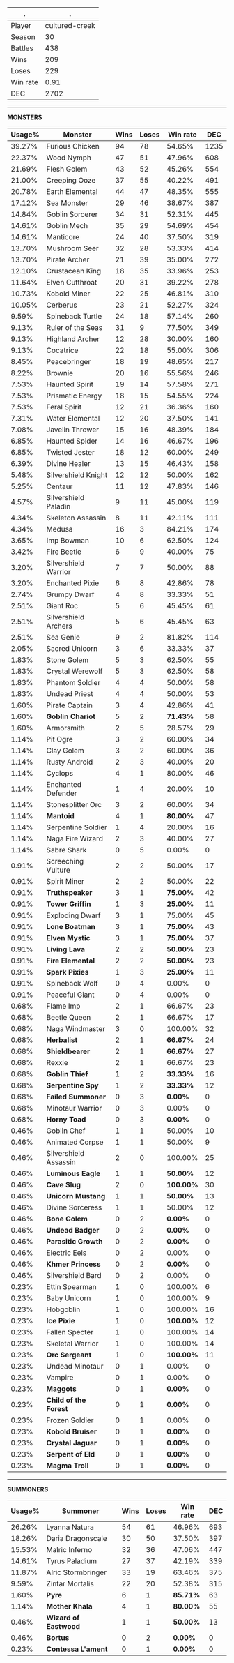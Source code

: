 .|.
|-|-
Player|cultured-creek
Season|30
Battles|438
Wins|209
Loses|229
Win rate|0.91
DEC|2702

---
**MONSTERS**

Usage%|Monster|Wins|Loses|Win rate|DEC|
-|-|-|-|-|-|
39.27%|Furious Chicken|94|78|54.65%|1235|
22.37%|Wood Nymph|47|51|47.96%|608|
21.69%|Flesh Golem|43|52|45.26%|554|
21.00%|Creeping Ooze|37|55|40.22%|491|
20.78%|Earth Elemental|44|47|48.35%|555|
17.12%|Sea Monster|29|46|38.67%|387|
14.84%|Goblin Sorcerer|34|31|52.31%|445|
14.61%|Goblin Mech|35|29|54.69%|454|
14.61%|Manticore|24|40|37.50%|319|
13.70%|Mushroom Seer|32|28|53.33%|414|
13.70%|Pirate Archer|21|39|35.00%|272|
12.10%|Crustacean King|18|35|33.96%|253|
11.64%|Elven Cutthroat|20|31|39.22%|278|
10.73%|Kobold Miner|22|25|46.81%|310|
10.05%|Cerberus|23|21|52.27%|324|
9.59%|Spineback Turtle|24|18|57.14%|260|
9.13%|Ruler of the Seas|31|9|77.50%|349|
9.13%|Highland Archer|12|28|30.00%|160|
9.13%|Cocatrice|22|18|55.00%|306|
8.45%|Peacebringer|18|19|48.65%|217|
8.22%|Brownie|20|16|55.56%|246|
7.53%|Haunted Spirit|19|14|57.58%|271|
7.53%|Prismatic Energy|18|15|54.55%|224|
7.53%|Feral Spirit|12|21|36.36%|160|
7.31%|Water Elemental|12|20|37.50%|141|
7.08%|Javelin Thrower|15|16|48.39%|184|
6.85%|Haunted Spider|14|16|46.67%|196|
6.85%|Twisted Jester|18|12|60.00%|249|
6.39%|Divine Healer|13|15|46.43%|158|
5.48%|Silvershield Knight|12|12|50.00%|162|
5.25%|Centaur|11|12|47.83%|146|
4.57%|Silvershield Paladin|9|11|45.00%|119|
4.34%|Skeleton Assassin|8|11|42.11%|111|
4.34%|Medusa|16|3|84.21%|174|
3.65%|Imp Bowman|10|6|62.50%|124|
3.42%|Fire Beetle|6|9|40.00%|75|
3.20%|Silvershield Warrior|7|7|50.00%|88|
3.20%|Enchanted Pixie|6|8|42.86%|78|
2.74%|Grumpy Dwarf|4|8|33.33%|51|
2.51%|Giant Roc|5|6|45.45%|61|
2.51%|Silvershield Archers|5|6|45.45%|63|
2.51%|Sea Genie|9|2|81.82%|114|
2.05%|Sacred Unicorn|3|6|33.33%|37|
1.83%|Stone Golem|5|3|62.50%|55|
1.83%|Crystal Werewolf|5|3|62.50%|58|
1.83%|Phantom Soldier|4|4|50.00%|58|
1.83%|Undead Priest|4|4|50.00%|53|
1.60%|Pirate Captain|3|4|42.86%|41|
1.60%|**Goblin Chariot**|5|2|**71.43%**|58|
1.60%|Armorsmith|2|5|28.57%|29|
1.14%|Pit Ogre|3|2|60.00%|34|
1.14%|Clay Golem|3|2|60.00%|36|
1.14%|Rusty Android|2|3|40.00%|20|
1.14%|Cyclops|4|1|80.00%|46|
1.14%|Enchanted Defender|1|4|20.00%|10|
1.14%|Stonesplitter Orc|3|2|60.00%|34|
1.14%|**Mantoid**|4|1|**80.00%**|47|
1.14%|Serpentine Soldier|1|4|20.00%|16|
1.14%|Naga Fire Wizard|2|3|40.00%|27|
1.14%|Sabre Shark|0|5|0.00%|0|
0.91%|Screeching Vulture|2|2|50.00%|17|
0.91%|Spirit Miner|2|2|50.00%|22|
0.91%|**Truthspeaker**|3|1|**75.00%**|42|
0.91%|**Tower Griffin**|1|3|**25.00%**|11|
0.91%|Exploding Dwarf|3|1|75.00%|45|
0.91%|**Lone Boatman**|3|1|**75.00%**|43|
0.91%|**Elven Mystic**|3|1|**75.00%**|37|
0.91%|**Living Lava**|2|2|**50.00%**|23|
0.91%|**Fire Elemental**|2|2|**50.00%**|23|
0.91%|**Spark Pixies**|1|3|**25.00%**|11|
0.91%|Spineback Wolf|0|4|0.00%|0|
0.91%|Peaceful Giant|0|4|0.00%|0|
0.68%|Flame Imp|2|1|66.67%|23|
0.68%|Beetle Queen|2|1|66.67%|17|
0.68%|Naga Windmaster|3|0|100.00%|32|
0.68%|**Herbalist**|2|1|**66.67%**|24|
0.68%|**Shieldbearer**|2|1|**66.67%**|27|
0.68%|Rexxie|2|1|66.67%|23|
0.68%|**Goblin Thief**|1|2|**33.33%**|16|
0.68%|**Serpentine Spy**|1|2|**33.33%**|12|
0.68%|**Failed Summoner**|0|3|**0.00%**|0|
0.68%|Minotaur Warrior|0|3|0.00%|0|
0.68%|**Horny Toad**|0|3|**0.00%**|0|
0.46%|Goblin Chef|1|1|50.00%|10|
0.46%|Animated Corpse|1|1|50.00%|9|
0.46%|Silvershield Assassin|2|0|100.00%|25|
0.46%|**Luminous Eagle**|1|1|**50.00%**|12|
0.46%|**Cave Slug**|2|0|**100.00%**|30|
0.46%|**Unicorn Mustang**|1|1|**50.00%**|13|
0.46%|Divine Sorceress|1|1|50.00%|12|
0.46%|**Bone Golem**|0|2|**0.00%**|0|
0.46%|**Undead Badger**|0|2|**0.00%**|0|
0.46%|**Parasitic Growth**|0|2|**0.00%**|0|
0.46%|Electric Eels|0|2|0.00%|0|
0.46%|**Khmer Princess**|0|2|**0.00%**|0|
0.46%|Silvershield Bard|0|2|0.00%|0|
0.23%|Ettin Spearman|1|0|100.00%|6|
0.23%|Baby Unicorn|1|0|100.00%|9|
0.23%|Hobgoblin|1|0|100.00%|16|
0.23%|**Ice Pixie**|1|0|**100.00%**|12|
0.23%|Fallen Specter|1|0|100.00%|14|
0.23%|Skeletal Warrior|1|0|100.00%|14|
0.23%|**Orc Sergeant**|1|0|**100.00%**|11|
0.23%|Undead Minotaur|0|1|0.00%|0|
0.23%|Vampire|0|1|0.00%|0|
0.23%|**Maggots**|0|1|**0.00%**|0|
0.23%|**Child of the Forest**|0|1|**0.00%**|0|
0.23%|Frozen Soldier|0|1|0.00%|0|
0.23%|**Kobold Bruiser**|0|1|**0.00%**|0|
0.23%|**Crystal Jaguar**|0|1|**0.00%**|0|
0.23%|**Serpent of Eld**|0|1|**0.00%**|0|
0.23%|**Magma Troll**|0|1|**0.00%**|0|

---
**SUMMONERS**

Usage%|Summoner|Wins|Loses|Win rate|DEC|
-|-|-|-|-|-|
26.26%|Lyanna Natura|54|61|46.96%|693|
18.26%|Daria Dragonscale|30|50|37.50%|397|
15.53%|Malric Inferno|32|36|47.06%|447|
14.61%|Tyrus Paladium|27|37|42.19%|339|
11.87%|Alric Stormbringer|33|19|63.46%|375|
9.59%|Zintar Mortalis|22|20|52.38%|315|
1.60%|**Pyre**|6|1|**85.71%**|63|
1.14%|**Mother Khala**|4|1|**80.00%**|55|
0.46%|**Wizard of Eastwood**|1|1|**50.00%**|13|
0.46%|**Bortus**|0|2|**0.00%**|0|
0.23%|**Contessa L'ament**|0|1|**0.00%**|0|

